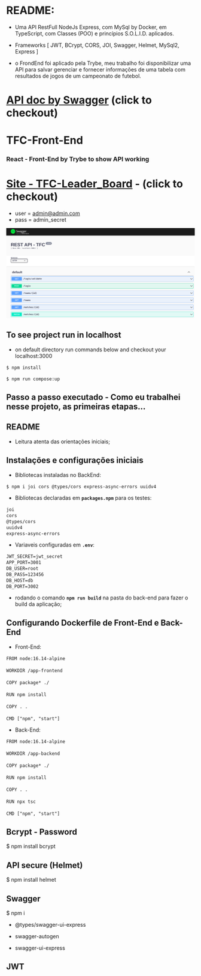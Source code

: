 # README:

* Uma API RestFull NodeJs Express, com MySql by Docker, em TypeScript, com Classes (POO) e princípios S.O.L.I.D. aplicados.

* Frameworks [ JWT, BCrypt, CORS, JOI, Swagger, Helmet, MySql2, Express ]

* o FrondEnd foi aplicado pela Trybe, meu trabalho foi disponibilizar uma API para salvar gerenciar e fornecer informações de uma tabela com resultados de jogos de um campeonato de futebol.


# [API doc by Swagger](https://tfc-leaderboard.up.railway.app/api/doc/) (click to checkout)

# TFC-Front-End

### React - Front-End by Trybe to show API working

# [Site - TFC-Leader_Board](https://tfc-front-end.vercel.app/) - (click to checkout)

- user = admin@admin.com
- pass = admin_secret


![Screenshot](https://github.com/ogoiddev/TFC_LeaderBoard/blob/main/app/backend/assets/api_doc.png)


## To see project run in localhost

* on default directory run commands below and checkout your localhost:3000

```
$ npm install
```

```
$ npm run compose:up
```

## Passo a passo executado - Como eu trabalhei nesse projeto, as primeiras etapas...

## README

* Leitura atenta das orientações iniciais;

## Instalações e configurações iniciais

* Bibliotecas instaladas no BackEnd:

```
$ npm i joi cors @types/cors express-async-errors uuidv4
```

* Bibliotecas declaradas em **`packages.npm`** para os testes:

```
joi
cors
@types/cors
uuidv4
express-async-errors
```

* Variaveis configuradas em **`.env`**:

```
JWT_SECRET=jwt_secret
APP_PORT=3001
DB_USER=root
DB_PASS=123456
DB_HOST=db 
DB_PORT=3002
```

* rodando o comando **`npm run build`** na pasta do back-end para fazer o build da aplicação;


## Configurando Dockerfile de Front-End e Back-End

* Front-End:

```
FROM node:16.14-alpine

WORKDIR /app-frontend

COPY package* ./

RUN npm install

COPY . .

CMD ["npm", "start"]
```

* Back-End:

```
FROM node:16.14-alpine

WORKDIR /app-backend

COPY package* ./

RUN npm install

COPY . .

RUN npx tsc

CMD ["npm", "start"]
```

## Bcrypt - Password

$ npm install bcrypt

## API secure (Helmet)

$ npm install helmet


## Swagger

$ npm i

* @types/swagger-ui-express

* swagger-autogen

* swagger-ui-express

## JWT
